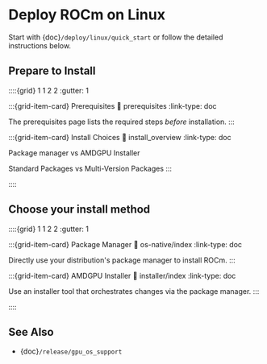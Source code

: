 # Deploy ROCm on Linux

Start with {doc}`/deploy/linux/quick_start` or follow the detailed
instructions below.

## Prepare to Install

::::{grid} 1 1 2 2
:gutter: 1

:::{grid-item-card} Prerequisites
:link: prerequisites
:link-type: doc

The prerequisites page lists the required steps *before* installation.
:::

:::{grid-item-card} Install Choices
:link: install_overview
:link-type: doc

Package manager vs AMDGPU Installer

Standard Packages vs Multi-Version Packages
:::

::::

## Choose your install method

::::{grid} 1 1 2 2
:gutter: 1

:::{grid-item-card} Package Manager
:link: os-native/index
:link-type: doc

Directly use your distribution's package manager to install ROCm.
:::

:::{grid-item-card} AMDGPU Installer
:link: installer/index
:link-type: doc

Use an installer tool that orchestrates changes via the package
manager.
:::

::::

## See Also

- {doc}`/release/gpu_os_support`
